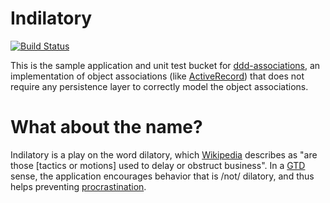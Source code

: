 # Indilatory

[![Build Status](https://secure.travis-ci.org/nerab/indilatory.png?branch=master)](http://travis-ci.org/nerab/indilatory)

This is the sample application and unit test bucket for [ddd-associations](https://github.com/nerab/ddd-associations), an implementation of object associations (like [ActiveRecord](http://api.rubyonrails.org/classes/ActiveRecord/Associations/ClassMethods.html)) that does not require any persistence layer to correctly model the object associations.

# What about the name?
Indilatory is a play on the word dilatory, which [Wikipedia](https://en.wikipedia.org/wiki/Dilatory_motions_and_tactics) describes as "are those [tactics or motions] used to delay or obstruct business". In a [GTD](http://www.davidco.com/about-gtd) sense, the application encourages behavior that is /not/ dilatory, and thus helps preventing [procrastination](https://en.wikipedia.org/wiki/Procrastination).
